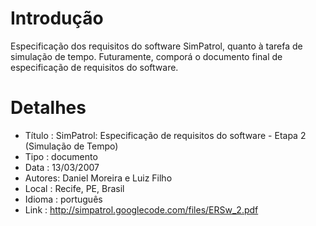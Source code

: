 # Introdução #
Especificação dos requisitos do software SimPatrol, quanto à tarefa de simulação de tempo. Futuramente, comporá o documento final de especificação de requisitos do software.

# Detalhes #
  * Título : SimPatrol: Especificação de requisitos do software - Etapa 2 (Simulação de Tempo)
  * Tipo : documento
  * Data : 13/03/2007
  * Autores: Daniel Moreira e Luiz Filho
  * Local : Recife, PE, Brasil
  * Idioma : português
  * Link : http://simpatrol.googlecode.com/files/ERSw_2.pdf
